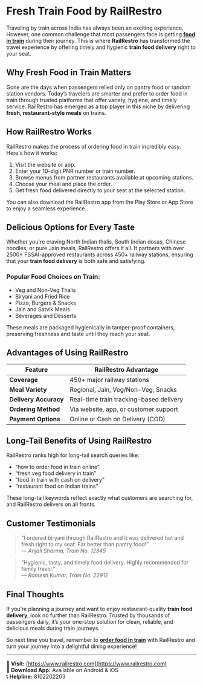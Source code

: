 # Fresh Train Food by RailRestro

Traveling by train across India has always been an exciting experience. However, one common challenge that most passengers face is getting [**food in train**](https://www.railrestro.com/) during their journey. This is where **RailRestro** has transformed the travel experience by offering timely and hygienic **train food delivery** right to your seat.

## Why Fresh Food in Train Matters

Gone are the days when passengers relied only on pantry food or random station vendors. Today’s travelers are smarter and prefer to order food in train through trusted platforms that offer variety, hygiene, and timely service. RailRestro has emerged as a top player in this niche by delivering **fresh, restaurant-style meals** on trains.

## How RailRestro Works

RailRestro makes the process of ordering food in train incredibly easy. Here's how it works:

1. Visit the website or app.
2. Enter your 10-digit PNR number or train number.
3. Browse menus from partner restaurants available at upcoming stations.
4. Choose your meal and place the order.
5. Get fresh food delivered directly to your seat at the selected station.

You can also download the RailRestro app from the Play Store or App Store to enjoy a seamless experience.

## Delicious Options for Every Taste

Whether you're craving North Indian thalis, South Indian dosas, Chinese noodles, or pure Jain meals, RailRestro offers it all. It partners with over 2500+ FSSAI-approved restaurants across 450+ railway stations, ensuring that your **train food delivery** is both safe and satisfying.

### Popular Food Choices on Train:

- Veg and Non-Veg Thalis  
- Biryani and Fried Rice  
- Pizza, Burgers & Snacks  
- Jain and Satvik Meals  
- Beverages and Desserts

These meals are packaged hygienically in tamper-proof containers, preserving freshness and taste until they reach your seat.

## Advantages of Using RailRestro

| Feature                     | RailRestro Advantage                     |
|----------------------------|------------------------------------------|
| **Coverage**               | 450+ major railway stations              |
| **Meal Variety**           | Regional, Jain, Veg/Non-Veg, Snacks      |
| **Delivery Accuracy**      | Real-time train tracking-based delivery  |
| **Ordering Method**        | Via website, app, or customer support    |
| **Payment Options**        | Online or Cash on Delivery (COD)         |

## Long-Tail Benefits of Using RailRestro

RailRestro ranks high for long-tail search queries like:

- “how to order food in train online”  
- “fresh veg food delivery in train”  
- “food in train with cash on delivery”  
- “restaurant food on Indian trains”

These long-tail keywords reflect exactly what customers are searching for, and RailRestro delivers on all fronts.

## Customer Testimonials

> “I ordered biryani through RailRestro and it was delivered hot and fresh right to my seat. Far better than pantry food!”  
> — *Anjali Sharma, Train No. 12345*

> “Hygienic, tasty, and timely food delivery. Highly recommended for family travel.”  
> — *Ramesh Kumar, Train No. 22912*

## Final Thoughts

If you’re planning a journey and want to enjoy restaurant-quality **train food delivery**, look no further than RailRestro. Trusted by thousands of passengers daily, it’s your one-stop solution for clean, reliable, and delicious meals during train journeys.

So next time you travel, remember to [**order food in train**](https://www.railrestro.com/food-delivery-in-train) with RailRestro and turn your journey into a delightful dining experience!

---

**🔗 Visit:** [https://www.railrestro.com](https://www.railrestro.com)  
**📱 Download App:** Available on Android & iOS  
**📞 Helpline:** 8102202203
